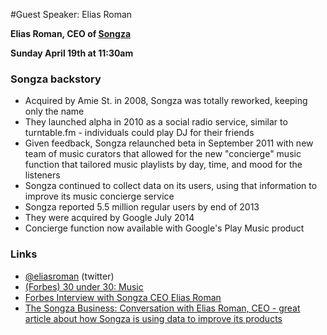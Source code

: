 #Guest Speaker: Elias Roman

**Elias Roman, CEO of [Songza](http://songza.com)**

**Sunday April 19th at 11:30am**

### Songza backstory

- Acquired by Amie St. in 2008, Songza was totally reworked, keeping only the name
- They launched alpha in 2010 as a social radio service, similar to turntable.fm - individuals could play DJ for their friends
- Given feedback, Songza relaunched beta in September 2011 with new team of music curators that allowed for the new "concierge" music function that tailored music playlists by day, time, and mood for the listeners
- Songza continued to collect data on its users, using that information to improve its music concierge service
- Songza reported 5.5 million regular users by end of 2013
- They were acquired by Google July 2014
- Concierge function now available with Google's Play Music product

### Links

* [@eliasroman](http://twitter.com/eliasroman) (twitter)
* [(Forbes) 30 under 30: Music](http://www.forbes.com/pictures/eeel45ldjm/elias-roman-peter-asbill-elliott-breece-eric-davich/)
* [Forbes Interview with Songza CEO Elias Roman](http://www.forbes.com/sites/ericjackson/2013/09/12/interview-with-songza-ceo-elias-roman/)
* [The Songza Business: Conversation with Elias Roman, CEO - great article about how Songza is using data to improve its products](http://rainnews.com/the-songza-business-conversation-with-elias-roman-ceo/)